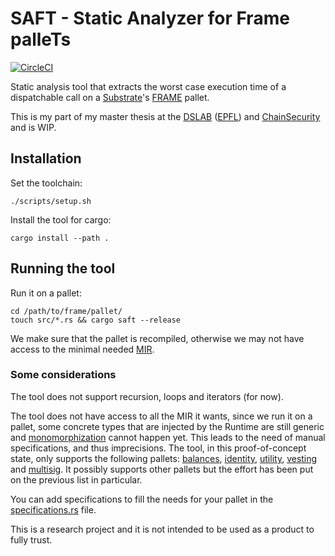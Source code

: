 # SAFT - Static Analyzer for Frame palleTs

[![CircleCI](https://circleci.com/gh/simon-perriard/saft/tree/main.svg?style=svg&circle-token=27290d39fe6dbd7d89a3e614f2727114efa59fff)](https://circleci.com/gh/simon-perriard/saft/tree/main)

Static analysis tool that extracts the worst case execution time of a dispatchable call on a [Substrate](https://docs.substrate.io/v3/getting-started/overview/)'s [FRAME](https://docs.substrate.io/v3/runtime/frame/) pallet.

This is my part of my master thesis at the [DSLAB](https://dslab.epfl.ch/) ([EPFL](https://www.epfl.ch/en/)) and [ChainSecurity](https://chainsecurity.com/) and is WIP.

## Installation

Set the toolchain:
```console
./scripts/setup.sh
```

Install the tool for cargo:
```console
cargo install --path .
```

## Running the tool

Run it on a pallet:
```console
cd /path/to/frame/pallet/
touch src/*.rs && cargo saft --release
```
We make sure that the pallet is recompiled, otherwise we may not have access to the minimal needed [MIR](https://rustc-dev-guide.rust-lang.org/mir/index.html).

### Some considerations

The tool does not support recursion, loops and iterators (for now).

The tool does not have access to all the MIR it wants, since we run it on a pallet, some concrete types that are injected by the Runtime are still generic and [monomorphization](https://rustc-dev-guide.rust-lang.org/backend/monomorph.html) cannot happen yet. This leads to the need of manual specifications, and thus imprecisions. The tool, in this proof-of-concept state, only supports the following pallets: [balances](https://github.com/paritytech/substrate/tree/master/frame/balances), [identity](https://github.com/paritytech/substrate/tree/master/frame/identity), [utility](https://github.com/paritytech/substrate/tree/master/frame/utility), [vesting](https://github.com/paritytech/substrate/tree/master/frame/vesting) and [multisig](https://github.com/paritytech/substrate/tree/master/frame/multisig). It possibly supports other pallets but the effort has been put on the previous list in particular.

You can add specifications to fill the needs for your pallet in the [specifications.rs](https://github.com/simon-perriard/saft/blob/symbex/src/analysis/specifications.rs) file.

This is a research project and it is not intended to be used as a product to fully trust.
